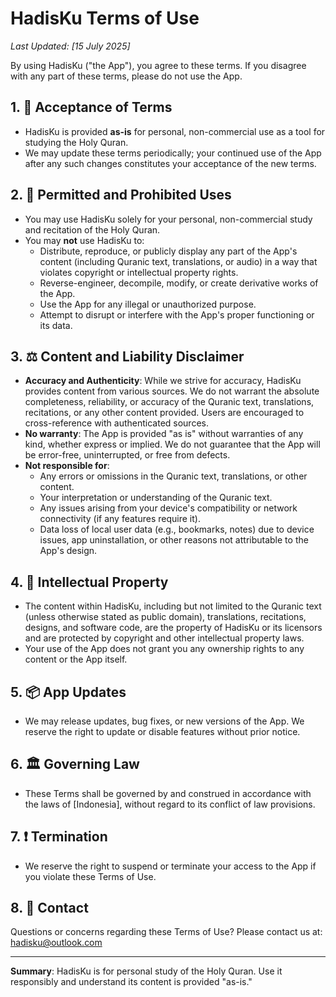 # HadisKu Terms of Use

_Last Updated: [15 July 2025]_

By using HadisKu ("the App"), you agree to these terms. If you disagree with any part of these terms, please do not use the App.

## 1. 📜 Acceptance of Terms

- HadisKu is provided **as-is** for personal, non-commercial use as a tool for studying the Holy Quran.
- We may update these terms periodically; your continued use of the App after any such changes constitutes your acceptance of the new terms.

## 2. 🚫 Permitted and Prohibited Uses

- You may use HadisKu solely for your personal, non-commercial study and recitation of the Holy Quran.
- You may **not** use HadisKu to:
  - Distribute, reproduce, or publicly display any part of the App's content (including Quranic text, translations, or audio) in a way that violates copyright or intellectual property rights.
  - Reverse-engineer, decompile, modify, or create derivative works of the App.
  - Use the App for any illegal or unauthorized purpose.
  - Attempt to disrupt or interfere with the App's proper functioning or its data.

## 3. ⚖️ Content and Liability Disclaimer

- **Accuracy and Authenticity**: While we strive for accuracy, HadisKu provides content from various sources. We do not warrant the absolute completeness, reliability, or accuracy of the Quranic text, translations, recitations, or any other content provided. Users are encouraged to cross-reference with authenticated sources.
- **No warranty**: The App is provided "as is" without warranties of any kind, whether express or implied. We do not guarantee that the App will be error-free, uninterrupted, or free from defects.
- **Not responsible for**:
  - Any errors or omissions in the Quranic text, translations, or other content.
  - Your interpretation or understanding of the Quranic text.
  - Any issues arising from your device's compatibility or network connectivity (if any features require it).
  - Data loss of local user data (e.g., bookmarks, notes) due to device issues, app uninstallation, or other reasons not attributable to the App's design.

## 4. 🧠 Intellectual Property

- The content within HadisKu, including but not limited to the Quranic text (unless otherwise stated as public domain), translations, recitations, designs, and software code, are the property of HadisKu or its licensors and are protected by copyright and other intellectual property laws.
- Your use of the App does not grant you any ownership rights to any content or the App itself.

## 5. 📦 App Updates

- We may release updates, bug fixes, or new versions of the App. We reserve the right to update or disable features without prior notice.

## 6. 🏛️ Governing Law

- These Terms shall be governed by and construed in accordance with the laws of [Indonesia], without regard to its conflict of law provisions.

## 7. ❗ Termination

- We reserve the right to suspend or terminate your access to the App if you violate these Terms of Use.

## 8. 📩 Contact

Questions or concerns regarding these Terms of Use? Please contact us at: [hadisku@outlook.com](mailto:hadisku@outlook.com)

---

**Summary**: HadisKu is for personal study of the Holy Quran. Use it responsibly and understand its content is provided "as-is."
